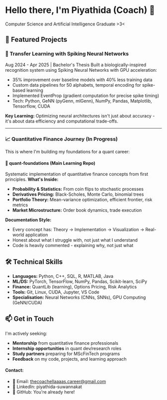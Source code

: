 # Hello there, I'm Piyathida (Coach) 👋
Computer Science and Artificial Intelligence Graduate >3<

## 🔬 Featured Projects
### 🧠 Transfer Learning with Spiking Neural Networks
Aug 2024 - Apr 2025 | Bachelor's Thesis
Built a biologically-inspired recognition system using Spiking Neural Networks with GPU acceleration:

* 35% improvement over baseline models with 40% less training data
* Custom data pipelines for 50 alphabets, temporal encoding for spike-based learning
* Implemented EventProp (gradient computation for precise spike timing)
* Tech: Python, GeNN (pyGenn, mlGenn), NumPy, Pandas, Matplotlib, Tensorflow, CUDA

**Key Learning:** Optimizing neural architectures isn't just about accuracy - it's about data efficiency and computational trade-offs.


---
### 📈 Quantitative Finance Journey (In Progress)
This is where I'm building my foundations for a quant career:
#### 🎲 quant-foundations (Main Learning Repo)
Systematic implementation of quantitative finance concepts from first principles.
**What's Inside:**

* **Probability & Statistics:** From coin flips to stochastic processes
* **Derivatives Pricing:** Black-Scholes, Monte Carlo, binomial trees
* **Portfolio Theory:** Mean-variance optimization, efficient frontier, risk metrics
* **Market Microstructure:** Order book dynamics, trade execution

**Documentation Style:**

* Every concept has: Theory → Implementation → Visualization → Real-world application
* Honest about what I struggle with, not just what I understand
* Code is heavily commented - explaining why, not just what



## 🛠️ Technical Skills
* **Languages:** Python, C++, SQL, R, MATLAB, Java
* **ML/DS:** PyTorch, TensorFlow, NumPy, Pandas, Scikit-learn, SciPy
* **Finance:** QuantLib (learning), Options Pricing, Risk Analytics
* **Tools:** Git, Linux, CUDA, Jupyter, VS Code
* **Specialisation:** Neural Networks (CNNs, SNNs), GPU Computing (GeNN/CUDA)


## 📫 Get in Touch
I'm actively seeking:

* **Mentorship** from quantitative finance professionals
* **Internship** **opportunities** in quant dev/research roles
* **Study partners** preparing for MScFinTech programs
* **Feedback** on my code, projects, and learning approach

#### Contact:

* 📧 Email: thecoachellaaaas.career@gmail.com
* 💼 LinkedIn: piyathida-suwannakat
* 🐙 GitHub: You're already here!

